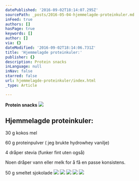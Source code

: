 ```yaml
---
datePublished: '2016-09-02T18:14:07.295Z'
sourcePath: _posts/2016-05-04-hjemmelagde-proteinkuler.md
inFeed: true
authors: []
hasPage: true
keywords: []
author: []
via: {}
dateModified: '2016-09-02T18:14:06.731Z'
title: 'Hjemmelagde proteinkuler:'
publisher: {}
description: Protein snacks
inLanguage: null
inNav: false
starred: false
url: hjemmelagde-proteinkuler/index.html
_type: Article

---
```

**Protein snacks**
![](https://s3-us-west-2.amazonaws.com/the-grid-img/p/5e81c9716a922703e40343a75d6a219baab70db7.jpg)

## Hjemmelagde proteinkuler:

30 g kokos mel

60 g proteinpulver ( jeg brukte hydrowhey vanilje) 

4 dråper stevia (funker fint uten også)

Noen dråper vann eller melk for å få en passe konsistens.

50 g smeltet sjokolade
![](https://s3-us-west-2.amazonaws.com/the-grid-img/p/4cb0adc4643abbe1424310efbadba2ce92473256.jpg)
![](https://s3-us-west-2.amazonaws.com/the-grid-img/p/f4b582d5b16cb33d8f6ffdbf191a26dab9ad6507.jpg)
![](https://the-grid-user-content.s3-us-west-2.amazonaws.com/e62fa699-1c95-4266-88b8-0f9eabcd504a.jpg)
![](https://s3-us-west-2.amazonaws.com/the-grid-img/p/3928b4c7863f076635b8ad5092dffdb31cdb4fda.jpg)
![](https://s3-us-west-2.amazonaws.com/the-grid-img/p/7749cbd811a8ddbd8d6f91ec3c2bd56fe0710d7d.jpg)